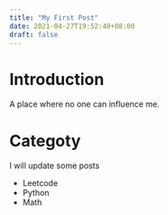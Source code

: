 ```yaml
---
title: "My First Post"
date: 2021-04-27T19:52:40+08:00
draft: false
---
```


# Introduction
A place where no one can influence me.

# Categoty
I will update some posts 
* Leetcode
* Python
* Math